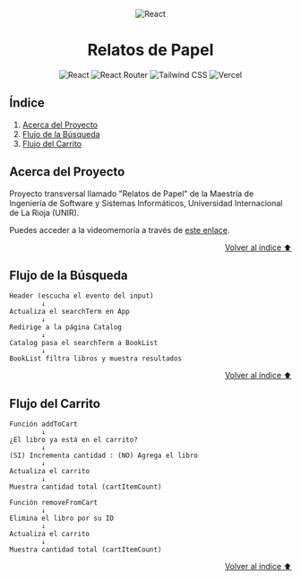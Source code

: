 <a id="readme-top"></a>

<div align="center">

![React](https://upload.wikimedia.org/wikipedia/commons/thumb/a/a7/React-icon.svg/120px-React-icon.svg.png)

</div>

<h1 align="center">Relatos de Papel</h1>

<div align="center">

![React](https://img.shields.io/badge/React-20232A?style=for-the-badge&logo=react&logoColor=61DAFB)
![React Router](https://img.shields.io/badge/React_Router-CA4245?style=for-the-badge&logo=react-router&logoColor=white)
![Tailwind CSS](https://img.shields.io/badge/Tailwind_CSS-38B2AC?style=for-the-badge&logo=tailwind-css&logoColor=white)
![Vercel](https://img.shields.io/badge/Vercel-000000?style=for-the-badge&logo=vercel&logoColor=white)

</div>

<!-- ![Screenshot](/public/images/screenshot.webp) -->

## Índice

  <ol>
    <li><a href="#acerca-del-proyecto">Acerca del Proyecto</a></li>
    <li><a href="#flujo-de-la-búsqueda">Flujo de la Búsqueda</a></li>
    <li><a href="#flujo-del-carrito">Flujo del Carrito</a></li>
  </ol>


## Acerca del Proyecto

Proyecto transversal llamado "Relatos de Papel" de la Maestría de Ingeniería de Software y Sistemas Informáticos, Universidad Internacional de La Rioja (UNIR).

Puedes acceder a la videomemoria a través de [este enlace](https://www.youtube.com/watch?v=vzVQBS3oXj0).

<p align="right"><a href="#readme-top">Volver al índice ⬆️</a></p>


## Flujo de la Búsqueda
```
Header (escucha el evento del input)
        ↓
Actualiza el searchTerm en App
        ↓
Redirige a la página Catalog
        ↓
Catalog pasa el searchTerm a BookList
        ↓
BookList filtra libros y muestra resultados
```

<p align="right"><a href="#readme-top">Volver al índice ⬆️</a></p>


## Flujo del Carrito
```
Función addToCart
        ↓
¿El libro ya está en el carrito?
        ↓
(SI) Incrementa cantidad : (NO) Agrega el libro
        ↓
Actualiza el carrito
        ↓
Muestra cantidad total (cartItemCount)
```
```
Función removeFromCart
        ↓
Elimina el libro por su ID
        ↓
Actualiza el carrito
        ↓
Muestra cantidad total (cartItemCount)
```

<p align="right"><a href="#readme-top">Volver al índice ⬆️</a></p>